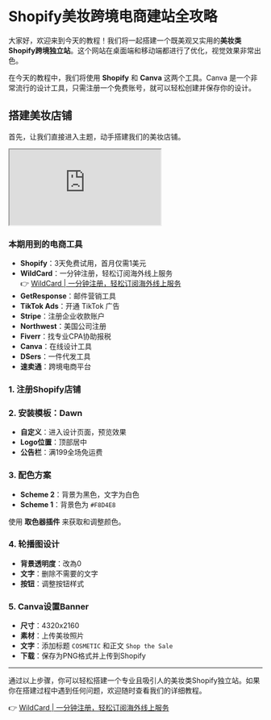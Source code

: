 # Shopify美妆跨境电商建站全攻略

大家好，欢迎来到今天的教程！我们将一起搭建一个既美观又实用的**美妆类Shopify跨境独立站**。这个网站在桌面端和移动端都进行了优化，视觉效果非常出色。

在今天的教程中，我们将使用 **Shopify** 和 **Canva** 这两个工具。Canva 是一个非常流行的设计工具，只需注册一个免费账号，就可以轻松创建并保存你的设计。

## 搭建美妆店铺

首先，让我们直接进入主题，动手搭建我们的美妆店铺。

<iframe src="https://www.youtube.com/embed/oqH7U1hmu8I?start=3773" title="Shopify Dropshipping 美妆电商新手建站全攻略" allowfullscreen></iframe>

### 本期用到的电商工具

- **Shopify**：3天免费试用，首月仅需1美元  
- **WildCard**：一分钟注册，轻松订阅海外线上服务  
  👉 [WildCard | 一分钟注册，轻松订阅海外线上服务](https://bbtdd.com/WildCard)
- **GetResponse**：邮件营销工具  
- **TikTok Ads**：开通 TikTok 广告  
- **Stripe**：注册企业收款账户  
- **Northwest**：美国公司注册  
- **Fiverr**：找专业CPA协助报税  
- **Canva**：在线设计工具  
- **DSers**：一件代发工具  
- **速卖通**：跨境电商平台  

### 1. 注册Shopify店铺

### 2. 安装模板：Dawn

- **自定义**：进入设计页面，预览效果  
- **Logo位置**：顶部居中  
- **公告栏**：满199全场免运费  

### 3. 配色方案

- **Scheme 2**：背景为黑色，文字为白色  
- **Scheme 1**：背景色为 `#F8D4E8`  

使用 **取色器插件** 来获取和调整颜色。

### 4. 轮播图设计

- **背景透明度**：改為0  
- **文字**：删除不需要的文字  
- **按钮**：调整按钮样式  

### 5. Canva设置Banner

- **尺寸**：4320x2160  
- **素材**：上传美妆照片  
- **文字**：添加标题 `COSMETIC` 和正文 `Shop the Sale`  
- **下载**：保存为PNG格式并上传到Shopify  

---

通过以上步骤，你可以轻松搭建一个专业且吸引人的美妆类Shopify独立站。如果你在搭建过程中遇到任何问题，欢迎随时查看我们的详细教程。

👉 [WildCard | 一分钟注册，轻松订阅海外线上服务](https://bbtdd.com/WildCard)